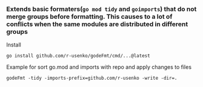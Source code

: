 ### Extends basic formaters(`go mod tidy` and `goimports`) that do not merge groups before formatting. This causes to a lot of conflicts when the same modules are distributed in different groups

Install
```shell
go install github.com/r-usenko/godeFmt/cmd/...@latest
```

Example for sort go.mod and imports with repo and apply changes to files
```shell
godeFmt -tidy -imports-prefix=github.com/r-usenko -write -dir=.
```
